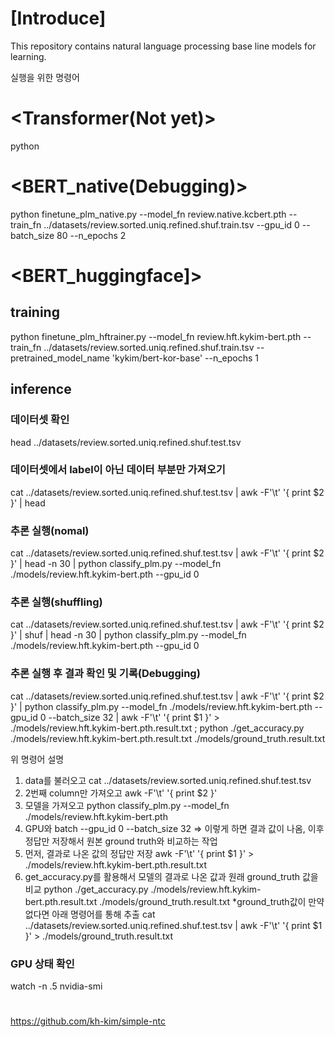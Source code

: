 # [Introduce]
This repository contains natural language processing base line models for learning.


실행을 위한 명령어

# <Transformer(Not yet)>
python

# <BERT_native(Debugging)>
python finetune_plm_native.py --model_fn review.native.kcbert.pth --train_fn ../datasets/review.sorted.uniq.refined.shuf.train.tsv --gpu_id 0 --batch_size 80 --n_epochs 2

# <BERT_huggingface]>

## training
python finetune_plm_hftrainer.py --model_fn review.hft.kykim-bert.pth --train_fn ../datasets/review.sorted.uniq.refined.shuf.train.tsv --pretrained_model_name 'kykim/bert-kor-base' --n_epochs 1

## inference
### 데이터셋 확인
head ../datasets/review.sorted.uniq.refined.shuf.test.tsv

### 데이터셋에서 label이 아닌 데이터 부분만 가져오기
cat ../datasets/review.sorted.uniq.refined.shuf.test.tsv | awk -F'\t' '{ print $2 }' | head

### 추론 실행(nomal)
cat ../datasets/review.sorted.uniq.refined.shuf.test.tsv | awk -F'\t' '{ print $2 }' | head -n 30 | python classify_plm.py --model_fn ./models/review.hft.kykim-bert.pth --gpu_id 0
### 추론 실행(shuffling)
cat ../datasets/review.sorted.uniq.refined.shuf.test.tsv | awk -F'\t' '{ print $2 }' | shuf | head -n 30 | python classify_plm.py --model_fn ./models/review.hft.kykim-bert.pth --gpu_id 0
### 추론 실행 후 결과 확인 및 기록(Debugging)
cat ../datasets/review.sorted.uniq.refined.shuf.test.tsv | awk -F'\t' '{ print $2 }' | python classify_plm.py --model_fn ./models/review.hft.kykim-bert.pth --gpu_id 0 --batch_size 32 | awk -F'\t' '{ print $1 }' > ./models/review.hft.kykim-bert.pth.result.txt ; python ./get_accuracy.py ./models/review.hft.kykim-bert.pth.result.txt ./models/ground_truth.result.txt

위 명령어 설명
1. data를 불러오고
  cat ../datasets/review.sorted.uniq.refined.shuf.test.tsv
2. 2번째 column만 가져오고
  awk -F'\t' '{ print $2 }'
3. 모델을 가져오고
  python classify_plm.py --model_fn ./models/review.hft.kykim-bert.pth
4. GPU와 batch
  --gpu_id 0 --batch_size 32
=> 이렇게 하면 결과 값이 나옴, 이후 정답만 저장해서 원본 ground truth와 비교하는 작업
5. 먼저, 결과로 나온 값의 정답만 저장
  awk -F'\t' '{ print $1 }' > ./models/review.hft.kykim-bert.pth.result.txt
6. get_accuracy.py를 활용해서 모델의 결과로 나온 값과 원래 ground_truth 값을 비교
  python ./get_accuracy.py ./models/review.hft.kykim-bert.pth.result.txt ./models/ground_truth.result.txt
  *ground_truth값이 만약 없다면 아래 명령어를 통해 추출
    cat ../datasets/review.sorted.uniq.refined.shuf.test.tsv | awk -F'\t' '{ print $1 }' > ./models/ground_truth.result.txt

### GPU 상태 확인
watch -n .5 nvidia-smi

# <refernce>
https://github.com/kh-kim/simple-ntc
